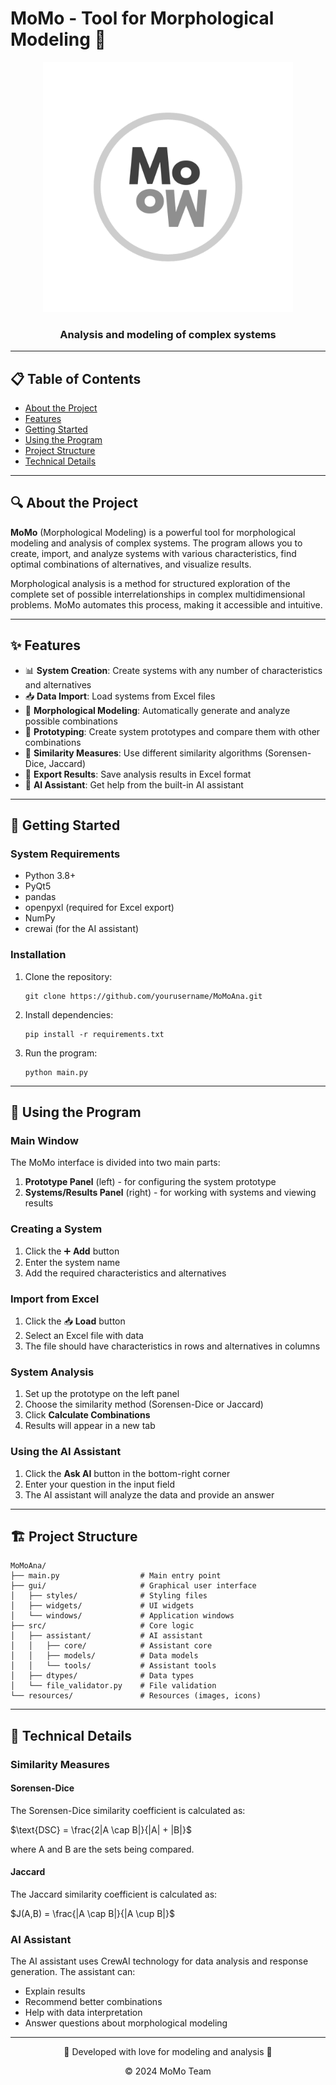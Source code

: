 # MoMo - Tool for Morphological Modeling 🧩

<div align="center">
<img src="resources/img/logo/logo_no_background.png" alt="MoMo Logo" width="400">
  <h3>Analysis and modeling of complex systems</h3>
</div>

---

## 📋 Table of Contents

* [About the Project](#-about-the-project)
* [Features](#-features)
* [Getting Started](#-getting-started)
* [Using the Program](#-using-the-program)
* [Project Structure](#-project-structure)
* [Technical Details](#-technical-details)

---

## 🔍 About the Project

**MoMo** (Morphological Modeling) is a powerful tool for morphological modeling and analysis of complex systems. The program allows you to create, import, and analyze systems with various characteristics, find optimal combinations of alternatives, and visualize results.

Morphological analysis is a method for structured exploration of the complete set of possible interrelationships in complex multidimensional problems. MoMo automates this process, making it accessible and intuitive.

---

## ✨ Features

* 📊 **System Creation**: Create systems with any number of characteristics and alternatives
* 📥 **Data Import**: Load systems from Excel files
* 🔄 **Morphological Modeling**: Automatically generate and analyze possible combinations
* 🎯 **Prototyping**: Create system prototypes and compare them with other combinations
* 📏 **Similarity Measures**: Use different similarity algorithms (Sorensen-Dice, Jaccard)
* 💾 **Export Results**: Save analysis results in Excel format
* 🤖 **AI Assistant**: Get help from the built-in AI assistant

---

## 🚀 Getting Started

### System Requirements

* Python 3.8+
* PyQt5
* pandas
* openpyxl (required for Excel export)
* NumPy
* crewai (for the AI assistant)

### Installation

1. Clone the repository:

   ```
   git clone https://github.com/yourusername/MoMoAna.git
   ```

2. Install dependencies:

   ```
   pip install -r requirements.txt
   ```

3. Run the program:

   ```
   python main.py
   ```

---

## 📖 Using the Program

### Main Window

The MoMo interface is divided into two main parts:

1. **Prototype Panel** (left) - for configuring the system prototype
2. **Systems/Results Panel** (right) - for working with systems and viewing results

### Creating a System

1. Click the ➕ **Add** button
2. Enter the system name
3. Add the required characteristics and alternatives

### Import from Excel

1. Click the 📥 **Load** button
2. Select an Excel file with data
3. The file should have characteristics in rows and alternatives in columns

### System Analysis

1. Set up the prototype on the left panel
2. Choose the similarity method (Sorensen-Dice or Jaccard)
3. Click **Calculate Combinations**
4. Results will appear in a new tab

### Using the AI Assistant

1. Click the **Ask AI** button in the bottom-right corner
2. Enter your question in the input field
3. The AI assistant will analyze the data and provide an answer

---

## 🏗️ Project Structure

```
MoMoAna/
├── main.py                  # Main entry point
├── gui/                     # Graphical user interface
│   ├── styles/              # Styling files
│   ├── widgets/             # UI widgets
│   └── windows/             # Application windows
├── src/                     # Core logic
│   ├── assistant/           # AI assistant
│   │   ├── core/            # Assistant core
│   │   ├── models/          # Data models
│   │   └── tools/           # Assistant tools
│   ├── dtypes/              # Data types
│   └── file_validator.py    # File validation
└── resources/               # Resources (images, icons)
```

---

## 🔧 Technical Details

### Similarity Measures

#### Sorensen-Dice

The Sorensen-Dice similarity coefficient is calculated as:

$\text{DSC} = \frac{2|A \cap B|}{|A| + |B|}$

where A and B are the sets being compared.

#### Jaccard

The Jaccard similarity coefficient is calculated as:

$J(A,B) = \frac{|A \cap B|}{|A \cup B|}$

### AI Assistant

The AI assistant uses CrewAI technology for data analysis and response generation. The assistant can:

* Explain results
* Recommend better combinations
* Help with data interpretation
* Answer questions about morphological modeling

---

<div align="center">
  <p>🌟 Developed with love for modeling and analysis 🌟</p>
  <p>© 2024 MoMo Team</p>
</div>
